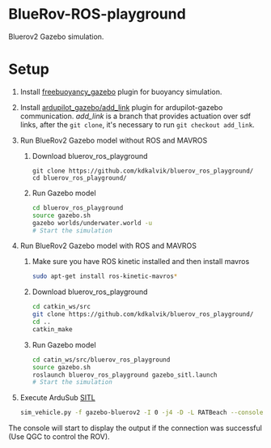 # BlueRov-ROS-playground
Bluerov2 Gazebo simulation.

# Setup

1. Install [freebuoyancy_gazebo](https://github.com/bluerobotics/freebuoyancy_gazebo#install)
    plugin for buoyancy simulation.
    
2. Install [ardupilot_gazebo/add_link](https://github.com/patrickelectric/ardupilot_gazebo/tree/add_link#usage-)
    plugin for ardupilot-gazebo communication. *add_link* is a branch that provides actuation over sdf links, after the `git clone`, it's necessary to run `git checkout add_link`.
    
3. Run BlueRov2 Gazebo model without ROS and MAVROS
    1. Download bluerov_ros_playground
        ```bashz
        git clone https://github.com/kdkalvik/bluerov_ros_playground/
        cd bluerov_ros_playground/
        ```
 
    2. Run Gazebo model
        ```bash
        cd bluerov_ros_playground
        source gazebo.sh
        gazebo worlds/underwater.world -u
        # Start the simulation
        ```
        
3. Run BlueRov2 Gazebo model with ROS and MAVROS
    1. Make sure you have ROS kinetic installed and then install mavros 
        ```bash
        sudo apt-get install ros-kinetic-mavros*
        ```
    2. Download bluerov_ros_playground
        ```bash
        cd catkin_ws/src
        git clone https://github.com/kdkalvik/bluerov_ros_playground/
        cd ..
        catkin_make
        ```
 
    3. Run Gazebo model
        ```bash
        cd catin_ws/src/bluerov_ros_playground
        source gazebo.sh
        roslaunch bluerov_ros_playground gazebo_sitl.launch
        # Start the simulation
        ```
 
4. Execute ArduSub [SITL](https://http://ardupilot.org/dev/docs/setting-up-sitl-on-linux.html)
    ```bash
    sim_vehicle.py -f gazebo-bluerov2 -I 0 -j4 -D -L RATBeach --console
    ```

The console will start to display the output if the connection was successful (Use QGC to control the ROV).
